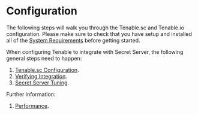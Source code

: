 [title]: # (Configuration)
[tags]: # (introduction)
[priority]: # (100)

# Configuration

The following steps will walk you through the Tenable.sc and Tenable.io configuration. Please make sure to check that you have setup and installed all of the [System Requirements](../../tenable\getting-started\index.md) before getting started.

When configuring Tenable to integrate with Secret Server, the following general steps need to happen:

1. [Tenable.sc Configuration](tenable-sc.md).
1. [Verifying Integration](../troubleshooting/index.md).
1. [Secret Server Tuning](tuning.md).

Further information:

1. [Performance](../troubleshooting\performance.md).